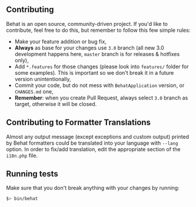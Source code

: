 Contributing
------------

Behat is an open source, community-driven project. If you'd like to contribute, feel free to do this, but remember to follow this few simple rules:

- Make your feature addition or bug fix,
- __Always__ as base for your changes use `3.0` branch (all new 3.0 development happens here, `master` branch is for releases & hotfixes only),
- Add `*.features` for those changes (please look into `features/` folder for some examples). This is important so we don't break it in a future version unintentionally,
- Commit your code, but do not mess with `BehatApplication` version, or `CHANGES.md` one,
- __Remember__: when you create Pull Request, always select `3.0` branch as target, otherwise it will be closed.

Contributing to Formatter Translations
--------------------------------------

Almost any output message (except exceptions and custom output) printed by Behat
formatters could be translated into your language with `--lang` option. In order
to fix/add translation, edit the appropriate section of the `i18n.php` file.

Running tests
-------------

Make sure that you don't break anything with your changes by running:

```bash
$> bin/behat
```
